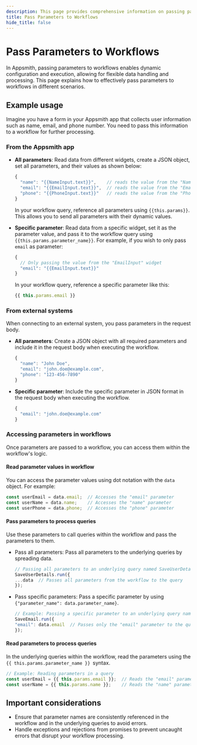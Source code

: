 ```yaml
---
description: This page provides comprehensive information on passing parameters to workflows in Appsmith.
title: Pass Parameters to Workflows
hide_title: false
---
```


# Pass Parameters to Workflows

In Appsmith, passing parameters to workflows enables dynamic configuration and execution, allowing for flexible data handling and processing. This page explains how to effectively pass parameters to workflows in different scenarios.

## Example usage

Imagine you have a form in your Appsmith app that collects user information such as name, email, and phone number. You need to pass this information to a workflow for further processing.

### From the Appsmith app

* **All parameters**: Read data from different widgets, create a JSON object, set all parameters, and their values as shown below:

    ```javascript
    {
      "name": "{{NameInput.text}}",    // reads the value from the "NameInput" widget
      "email": "{{EmailInput.text}}",  // reads the value from the "EmailInput" widget
      "phone": "{{PhoneInput.text}}"   // reads the value from the "PhoneInput" widget
    }
    ```

    In your workflow query, reference all parameters using `{{this.params}}`. This allows you to send all parameters with their dynamic values.

* **Specific parameter**: Read data from a specific widget, set it as the parameter value, and pass it to the workflow query using `{{this.params.parameter_name}}`. For example, if you wish to only pass `email` as parameter:

    ```javascript
    {
      // Only passing the value from the "EmailInput" widget
      "email": "{{EmailInput.text}}"  
    }
    ```

    In your workflow query, reference a specific parameter like this:

    ```javascript
    {{ this.params.email }}
    ```

### From external systems

When connecting to an external system, you pass parameters in the request body.

* **All parameters**: Create a JSON object with all required parameters and include it in the request body when executing the workflow.

    ```javascript
    {
      "name": "John Doe",
      "email": "john.doe@example.com",
      "phone": "123-456-7890"
    }
    ```

* **Specific parameter**: Include the specific parameter in JSON format in the request body when executing the workflow.

    ```javascript
    {
      "email": "john.doe@example.com"
    }
    ```

### Accessing parameters in workflows

Once parameters are passed to a workflow, you can access them within the workflow's logic.

#### Read parameter values in workflow

You can access the parameter values using dot notation with the `data` object. For example:

```javascript
const userEmail = data.email;  // Accesses the "email" parameter
const userName = data.name;    // Accesses the "name" parameter
const userPhone = data.phone;  // Accesses the "phone" parameter
```

#### Pass parameters to process queries

Use these parameters to call queries within the workflow and pass the parameters to them.

* Pass all parameters: Pass all parameters to the underlying queries by spreading data.
    ```javascript
    // Passing all parameters to an underlying query named SaveUserDetails
    SaveUserDetails.run({
    ...data  // Passes all parameters from the workflow to the query
    });
    ```
* Pass specific parameters: Pass a specific parameter by using `{"parameter_name": data.parameter_name}`.
    ```javascript
    // Example: Passing a specific parameter to an underlying query named "SaveEmail"
    SaveEmail.run({
    "email": data.email  // Passes only the "email" parameter to the query
    });
    ```

#### Read parameters to process queries

In the underlying queries within the workflow, read the parameters using the `{{ this.params.parameter_name }} `syntax.

```javascript
// Example: Reading parameters in a query
const userEmail = {{ this.params.email }};  // Reads the "email" parameter
const userName = {{ this.params.name }};    // Reads the "name" parameter
```

## Important considerations

* Ensure that parameter names are consistently referenced in the workflow and in the underlying queries to avoid errors.
* Handle exceptions and rejections from promises to prevent uncaught errors that disrupt your workflow processing.